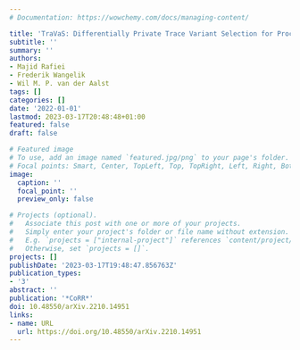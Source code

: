 ```yaml
---
# Documentation: https://wowchemy.com/docs/managing-content/

title: 'TraVaS: Differentially Private Trace Variant Selection for Process Mining'
subtitle: ''
summary: ''
authors:
- Majid Rafiei
- Frederik Wangelik
- Wil M. P. van der Aalst
tags: []
categories: []
date: '2022-01-01'
lastmod: 2023-03-17T20:48:48+01:00
featured: false
draft: false

# Featured image
# To use, add an image named `featured.jpg/png` to your page's folder.
# Focal points: Smart, Center, TopLeft, Top, TopRight, Left, Right, BottomLeft, Bottom, BottomRight.
image:
  caption: ''
  focal_point: ''
  preview_only: false

# Projects (optional).
#   Associate this post with one or more of your projects.
#   Simply enter your project's folder or file name without extension.
#   E.g. `projects = ["internal-project"]` references `content/project/deep-learning/index.md`.
#   Otherwise, set `projects = []`.
projects: []
publishDate: '2023-03-17T19:48:47.856763Z'
publication_types:
- '3'
abstract: ''
publication: '*CoRR*'
doi: 10.48550/arXiv.2210.14951
links:
- name: URL
  url: https://doi.org/10.48550/arXiv.2210.14951
---
```

